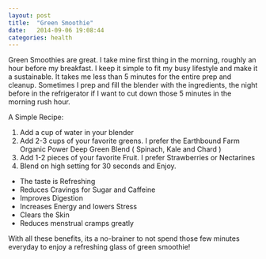 ```yaml
---
layout: post
title:  "Green Smoothie"
date:   2014-09-06 19:08:44
categories: health
---
```


Green Smoothies are great. I take mine first thing in the morning, roughly an hour before my breakfast. I keep it simple to fit my busy lifestyle and make it a sustainable. It takes me less than 5 minutes for the entire prep and cleanup. Sometimes I prep and fill the blender with the ingredients, the night before in the refrigerator if I want to cut down those 5 minutes in the morning rush hour. 

A Simple Recipe:

1. Add a cup of water in your blender
2. Add 2-3 cups of your favorite greens. I prefer the Earthbound Farm Organic Power Deep Green Blend ( Spinach, Kale and Chard )
3. Add 1-2 pieces of your favorite Fruit. I prefer Strawberries or Nectarines
4. Blend on high setting for 30 seconds and Enjoy.

- The taste is Refreshing
- Reduces Cravings for Sugar and Caffeine
- Improves Digestion
- Increases Energy and lowers Stress
- Clears the Skin
- Reduces menstrual cramps greatly

With all these benefits, its a no-brainer to not spend those few minutes everyday to enjoy a refreshing glass of green smoothie!
